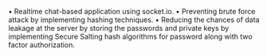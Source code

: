 •	Realtime chat-based application using socket.io.
•	Preventing brute force attack by implementing hashing techniques.
•	Reducing the chances of data leakage at the server by storing the passwords and private keys by implementing Secure Salting hash algorithms for password along with two factor authorization. 
